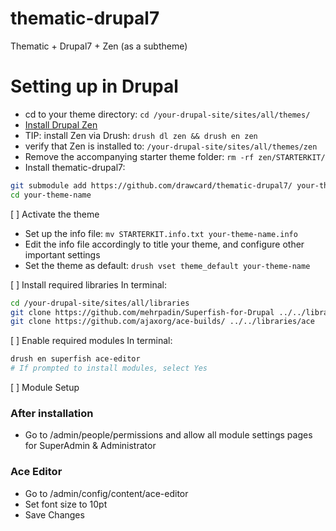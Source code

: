 # thematic-drupal7
Thematic + Drupal7 + Zen (as a subtheme)

# Setting up in Drupal
* cd to your theme directory: ```cd /your-drupal-site/sites/all/themes/```
* [Install Drupal Zen](https://www.drupal.org/docs/7/themes/zen/installing-zen) 
 * TIP: install Zen via Drush: ```drush dl zen && drush en zen```
 * verify that Zen is installed to: ```/your-drupal-site/sites/all/themes/zen```
* Remove the accompanying starter theme folder: ```rm -rf zen/STARTERKIT/```
* Install thematic-drupal7: 
```bash
git submodule add https://github.com/drawcard/thematic-drupal7/ your-theme-name
cd your-theme-name 
```
[ ] Activate the theme
 * Set up the info file: ```mv STARTERKIT.info.txt your-theme-name.info```
 * Edit the info file accordingly to title your theme, and configure other important settings
 * Set the theme as default: ```drush vset theme_default your-theme-name```
 
[ ] Install required libraries
In terminal:
```bash
cd /your-drupal-site/sites/all/libraries
git clone https://github.com/mehrpadin/Superfish-for-Drupal ../../libraries/superfish
git clone https://github.com/ajaxorg/ace-builds/ ../../libraries/ace
```

[ ] Enable required modules
In terminal:
```bash
drush en superfish ace-editor
# If prompted to install modules, select Yes
```
[ ] Module Setup
### After installation
* Go to /admin/people/permissions and allow all module settings pages for SuperAdmin & Administrator

### Ace Editor
* Go to /admin/config/content/ace-editor
* Set font size to 10pt
* Save Changes
